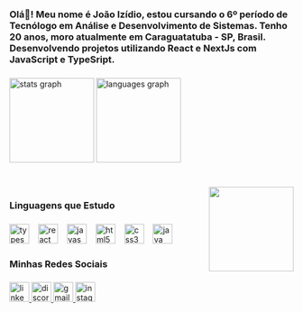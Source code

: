 <h3 align="left">Olá👋! Meu nome é João Izídio, estou cursando o 6º período de Tecnólogo em Análise e Desenvolvimento de Sistemas. Tenho 20 anos, moro atualmente em Caraguatatuba - SP, Brasil. Desenvolvendo projetos utilizando React e NextJs com  JavaScript e TypeSript.</h3>

###

<div align="left">
  <img src="https://github-readme-stats.vercel.app/api?username=joaoizidioLoiola&hide_title=false&hide_rank=false&show_icons=true&include_all_commits=true&count_private=true&disable_animations=false&theme=dark&locale=en&hide_border=false" height="150" alt="stats graph"  />
  <img src="https://github-readme-stats.vercel.app/api/top-langs?username=joaoizidioLoiola&locale=en&hide_title=false&layout=compact&card_width=320&langs_count=5&theme=dark&hide_border=false" height="150" alt="languages graph"  />
</div>

###

<br clear="both">

<img align="right" height="150" src="https://media.tenor.com/jHg-q58KgiYAAAAC/scaler-create-impact.gif (https://tenor.com/pt-BR/view/scaler-create-impact-code-sleep-time-gif-25011979)" />

###

<h3 align="left">Linguagens que Estudo</h3>

###

<div align="left">
  <img src="https://cdn.jsdelivr.net/gh/devicons/devicon/icons/typescript/typescript-original.svg" height="35" alt="typescript logo"  />
  <img width="8" />
  <img src="https://cdn.jsdelivr.net/gh/devicons/devicon/icons/react/react-original.svg" height="35" alt="react logo"  />
  <img width="8" />
  <img src="https://cdn.jsdelivr.net/gh/devicons/devicon/icons/javascript/javascript-original.svg" height="35" alt="javascript logo"  />
  <img width="8" />
  <img src="https://cdn.jsdelivr.net/gh/devicons/devicon/icons/html5/html5-original.svg" height="35" alt="html5 logo"  />
  <img width="8" />
  <img src="https://cdn.jsdelivr.net/gh/devicons/devicon/icons/css3/css3-original.svg" height="35" alt="css3 logo"  />
  <img width="8" />
  <img src="https://cdn.jsdelivr.net/gh/devicons/devicon/icons/java/java-original.svg" height="35" alt="java logo"  />
</div>

###

<h3 align="left">Minhas Redes Sociais</h3>

###

<div align="left">
  <a href = "https://www.linkedin.com/in/joaoizidioloiola/" target = "_blank"> <img src="https://img.shields.io/static/v1?message=LinkedIn&logo=linkedin&label=&color=0077B5&logoColor=white&labelColor=&style=for-the-badge" height="35" alt="linkedin logo"  />
  <a href = "https://discord.gg/JncntAkx" target = "_blank"><img src="https://img.shields.io/static/v1?message=Discord&logo=discord&label=&color=7289DA&logoColor=white&labelColor=&style=for-the-badge" height="35" alt="discord logo"  />
  <a href = "mailto:joaoizidio287@gmail.com" target = "_blank"><img src="https://img.shields.io/static/v1?message=Gmail&logo=gmail&label=&color=D14836&logoColor=white&labelColor=&style=for-the-badge" height="35" alt="gmail logo"  />
   <a href = "https://www.instagram.com/joaoizidioloiola/" target = "_blank"><img src="https://img.shields.io/static/v1?message=Instagram&logo=instagram&label=&color=E4405F&logoColor=white&labelColor=&style=for-the-badge" height="35" alt="instagram logo"  />
</div>

###
